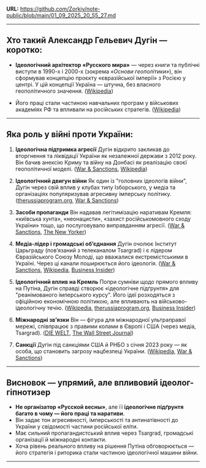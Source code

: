 **URL:** https://github.com/Zorkiy/note-public/blob/main/01_09_2025_20_55_27.md

---

## Хто такий Александр Гельевич Дугін — коротко:

* **Ідеологічний архітектор «Русского мира»** — через книги та публічні виступи в 1990-х і 2000-х (зокрема *«Основи геополітики»*), він сформував концепцію проєкту «євразійської імперії» з Росією у центрі. У цій концепції Україна — штучна, без власного геополітичного значення. ([Wikipedia][1])

* Його праці стали частиною навчальних програм у військових академіях РФ та впливали на російських стратегів. ([Wikipedia][1])

---

## Яка роль у війні проти України:

1. **Ідеологічна підтримка агресії**
   Дугін відкрито закликав до вторгнення та ліквідації України як незалежної держави з 2012 року. Він бачив анексію Криму та війну на Донбасі як реалізацію своєї геополітичної моделі. ([War & Sanctions][2], [Wikipedia][3])

2. **Ідеологічний двигун війни**
   Як один із "головних ідеологів війни", Дугін через свій вплив у клубах типу Ізборського, у медіа та організаціях популяризував агресивну імперську політику. ([therussiaprogram.org][4], [War & Sanctions][2])

3. **Засоби пропаганди**
   Він надавав легітимізацію наративам Кремля: «київська хунта», «неонацисти», «захист російськомовного сходу України» тощо, що послуговувало виправданням агресії. ([War & Sanctions][2], [The New Yorker][5])

4. **Медіа-лідер і громадські об’єднання**
   Дугін очолює Інститут Царьграду (пов’язаний з телеканалом Tsargrad) і є лідером Євразійського Союзу Молоді, що вважалися екстремістськими в Україні. Через ці канали поширюється його ідеологія. ([War & Sanctions][2], [Wikipedia][6], [Business Insider][7])

5. **Ідеологічний вплив на Кремль**
   Попри сумніви щодо прямого впливу на Путіна, Дугін справді створює «ідеологічне підґрунтя» для "реанімованого імперського курсу". Його ідеї розходяться з офіційною економічною політикою, але впливають на військово-ідеологічну течію. ([Wikipedia][3], [therussiaprogram.org][4], [Business Insider][7])

6. **Міжнародні зв’язки**
   Він — фігура для міжнародної ультраправої мережі, співпрацює з правими колами в Європі і США (через медіа, Tsargrad). ([DIE WELT][8], [The Wall Street Journal][9])

7. **Санкції**
   Дугін під санкціями США й РНБО з січня 2023 року — як особа, що становить загрозу нацбезпеці України. ([Wikipedia][10], [War & Sanctions][2])

---

## Висновок — упрямий, але впливовий ідеолог-гіпнотизер

* **Не організатор «Русской весны»**, але її **ідеологічне підґрунтя багато в чому — його праці та наративи**.
* Він задає тон агресивності, імперськості та антинатівності до України у свідомості частини російської еліти.
* Має сильний пропагандистський вплив через Tsargrad, громадські організації й міжнародні контакти.
* Хоча рівень реального впливу на рішення Путіна обговорюється — його стратегія і риторика стали частиною ідеологічної машини війни.

---

[1]: https://en.wikipedia.org/wiki/Ruscism?utm_source=chatgpt.com "Ruscism"
[2]: https://war-sanctions.gur.gov.ua/sanctions/persons/15616?utm_source=chatgpt.com "ДУГІН Олександр Гелійович"
[3]: https://en.wikipedia.org/wiki/Aleksandr_Dugin?utm_source=chatgpt.com "Aleksandr Dugin"
[4]: https://therussiaprogram.org/onlinepaper_8?utm_source=chatgpt.com "What role did ideology play in triggering Russia's invasion ..."
[5]: https://www.newyorker.com/news/the-weekend-essay/the-imperialist-philosopher-who-demanded-the-ukraine-war?utm_source=chatgpt.com "The Imperialist Philosopher Who Demanded the Ukraine War"
[6]: https://en.wikipedia.org/wiki/Eurasian_Youth_Union?utm_source=chatgpt.com "Eurasian Youth Union"
[7]: https://www.businessinsider.com/russia-media-oligarch-konstantin-malofeyev-putin-nuclear-ukraine-trump-musk-2025-2?utm_source=chatgpt.com "Russia's real strongman: Meet the oligarch who's pushing Putin to destroy Ukraine"
[8]: https://www.welt.de/politik/deutschland/plus240615579/Alexander-Dugin-Russlands-Verbindungsmann-zu-Europas-Rechten.html?utm_source=chatgpt.com "Russlands Verbindungsmann zu Europas Rechten"
[9]: https://www.wsj.com/world/russia/alexander-dugin-russia-putin-trump-voters-1740f271?utm_source=chatgpt.com "Meet the Russian Dubbed 'Putin's Brain' Who Is Courting Trump Supporters"
[10]: https://uk.wikipedia.org/wiki/%D0%94%D1%83%D0%B3%D1%96%D0%BD_%D0%9E%D0%BB%D0%B5%D0%BA%D1%81%D0%B0%D0%BD%D0%B4%D1%80_%D0%93%D0%B5%D0%BB%D1%96%D0%B9%D0%BE%D0%B2%D0%B8%D1%87?utm_source=chatgpt.com "Дугін Олександр Гелійович"

